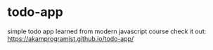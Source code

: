 # todo-app
simple todo app learned from modern javascript course
check it out: https://akamprogramist.github.io/todo-app/
